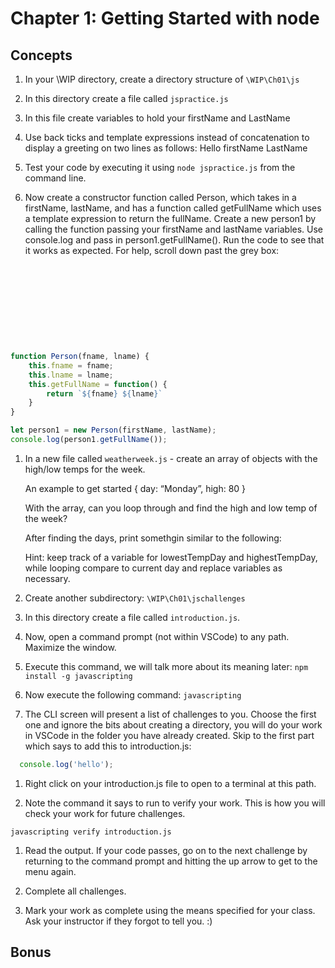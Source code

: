 # Chapter 1: Getting Started with node

## Concepts

1. In your \WIP directory, create a directory structure of 
`\WIP\Ch01\js`

1. In this directory create a file called `jspractice.js`

1. In this file create variables to hold your firstName and LastName 

1. Use back ticks and template expressions instead of concatenation to display a greeting on two lines as follows:
  Hello
  firstName LastName

1. Test your code by executing it using `node jspractice.js` from the command line.

1. Now create a constructor function called Person, which takes in a firstName, lastName, and has a function called getFullName which uses a template expression to return the fullName.  Create a new person1 by calling the function passing your firstName and lastName variables. Use console.log and pass in person1.getFullName(). Run the code to see that it works as expected. For help, scroll down past the grey box:

  ```javascript










  function Person(fname, lname) {
      this.fname = fname;
      this.lname = lname;
      this.getFullName = function() {
          return `${fname} ${lname}`
      }
  }

  let person1 = new Person(firstName, lastName);
  console.log(person1.getFullName());
  ```
 

1. In a new file called `weatherweek.js` - create an array of objects with the high/low temps for the week.

    An example to get started { day: “Monday”, high: 80 }   

    With the array, can you loop through and find the high and low temp of the week?

    After finding the days, print somethgin similar to the following:

    

    Hint: keep track of a variable for lowestTempDay and highestTempDay, while looping compare to current day and replace variables as necessary.


1. Create another subdirectory: `\WIP\Ch01\jschallenges`

1. In this directory create a file called `introduction.js`.

1. Now, open a command prompt (not within VSCode) to any path. Maximize the window.

1. Execute this command, we will talk more about its meaning later:
`npm install -g javascripting`

1. Now execute the following command:
  `javascripting`

1. The CLI screen will present a list of challenges to you. Choose the first one and ignore the bits about creating a directory, you will do your work in VSCode in the folder you have already created. Skip to the first part which says to add this to introduction.js:
  ```javascript
    console.log('hello');
  ```

1. Right click on your introduction.js file to open to a terminal at this path.

1. Note the command it says to run to verify your work. This is how you will check your work for future challenges.

  ```
  javascripting verify introduction.js
  ```

1. Read the output. If your code passes, go on to the next challenge by returning to the command prompt and hitting the up arrow to get to the menu again.

1. Complete all challenges. 

1. Mark your work as complete using the means specified for your class. Ask your instructor if they forgot to tell you. :)

## Bonus

